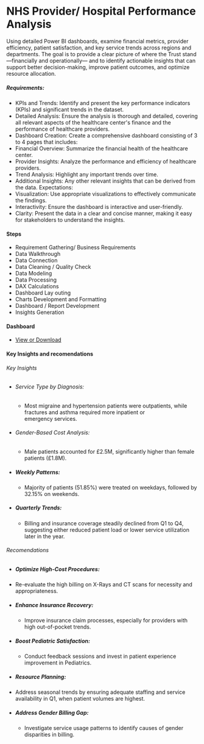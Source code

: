 # NHS Provider/ Hospital Performance Analysis
Using detailed Power BI dashboards, examine financial metrics, provider efficiency, 
patient satisfaction, and key service trends across regions and departments.
The goal is to provide a clear picture of where the Trust stand—financially and operationally— 
and to identify actionable insights that can support better decision-making, improve patient outcomes, 
and optimize resource allocation.

##### Requirements:
- KPIs and Trends: Identify and present the key
performance indicators (KPIs) and significant trends in the
dataset.
- Detailed Analysis: Ensure the analysis is thorough and
detailed, covering all relevant aspects of the healthcare
center's finance and the performance of healthcare
providers.
- Dashboard Creation: Create a comprehensive
dashboard consisting of 3 to 4 pages that includes:
 - Financial Overview: Summarize the financial health of
the healthcare center.
 - Provider Insights: Analyze the performance and
efficiency of healthcare providers.
 - Trend Analysis: Highlight any important trends over
time.
 - Additional Insights: Any other relevant insights that can
be derived from the data.
Expectations:
- Visualization: Use appropriate visualizations to effectively
communicate the findings.
- Interactivity: Ensure the dashboard is interactive and
user-friendly.
- Clarity: Present the data in a clear and concise manner,
making it easy for stakeholders to understand the insights.

#### Steps 
* Requirement Gathering/ Business Requirements
* Data Walkthrough
* Data Connection
* Data Cleaning / Quality Check
* Data Modeling
* Data Processing
* DAX Calculations
* Dashboard Lay outing
* Charts Development and Formatting
* Dashboard / Report Development
* Insights Generation

#### Dashboard
- <a href = "https://github.com/igwechinomso/NHS-provider-performance-analysis/blob/main/Nhs%20England%20performance%20analysis.pbit" >View or Download</a>

#### Key Insights and recomendations
###### Key Insights 
* ###### Service Type by Diagnosis:
  - Most migraine and hypertension patients were outpatients, while fractures and asthma required more inpatient or          
    emergency services.
* ###### Gender-Based Cost Analysis:
  - Male patients accounted for £2.5M, significantly higher than female patients (£1.8M).
* ##### Weekly Patterns:
  - Majority of patients (51.85%) were treated on weekdays, followed by 32.15% on weekends.
* ##### Quarterly Trends:
  - Billing and insurance coverage steadily declined from Q1 to Q4, suggesting either reduced
    patient load or lower service utilization later in the year.

###### Recomendations
* ##### Optimize High-Cost Procedures:
 -  Re-evaluate the high billing on X-Rays and CT scans for necessity and appropriateness.
* ##### Enhance Insurance Recovery:
  - Improve insurance claim processes, especially for providers with high out-of-pocket trends.
* ##### Boost Pediatric Satisfaction:
  - Conduct feedback sessions and invest in patient experience improvement in Pediatrics.
* ##### Resource Planning:
 - Address seasonal trends by ensuring adequate staffing and service availability in Q1, when patient volumes are highest.
* ##### Address Gender Billing Gap:
  - Investigate service usage patterns to identify causes of gender disparities in billing.
